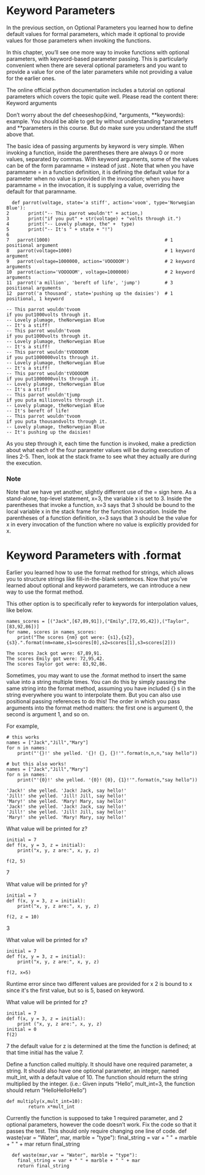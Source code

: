 # Keyword Parameters

In the previous section, on Optional Parameters you learned how to define default values for formal parameters, which made it optional to provide values for those parameters when invoking the functions.

In this chapter, you’ll see one more way to invoke functions with optional parameters, with keyword-based parameter passing. This is particularly convenient when there are several optional parameters and you want to provide a value for one of the later parameters while not providing a value for the earlier ones.

The online official python documentation includes a tutorial on optional parameters which covers the topic quite well. Please read the content there: Keyword arguments

Don’t worry about the def cheeseshop(kind, *arguments, **keywords): example. You should be able to get by without understanding *parameters and **parameters in this course. But do make sure you understand the stuff above that.

The basic idea of passing arguments by keyword is very simple. When invoking a function, inside the parentheses there are always 0 or more values, separated by commas. With keyword arguments, some of the values can be of the form paramname = <expr> instead of just <expr>. Note that when you have paramname = <expr> in a function definition, it is defining the default value for a parameter when no value is provided in the invocation; when you have paramname = <expr> in the invocation, it is supplying a value, overriding the default for that paramname.
  
```
  def parrot(voltage, state='a stiff', action='voom', type='Norwegian Blue'):
2	    print("-- This parrot wouldn't" + action,)
3	    print("if you put" + str(voltage) + "volts through it.")
4	    print("-- Lovely plumage, the" +  type)
5	    print("-- It's " + state + "!")
6	
7	parrot(1000)                                          # 1 positional argument
8	parrot(voltage=1000)                                  # 1 keyword argument
9	parrot(voltage=1000000, action='VOOOOOM')             # 2 keyword arguments
10	parrot(action='VOOOOOM', voltage=1000000)             # 2 keyword arguments
11	parrot('a million', 'bereft of life', 'jump')         # 3 positional arguments
12	parrot('a thousand', state='pushing up the daisies')  # 1 positional, 1 keyword

-- This parrot wouldn'tvoom
if you put1000volts through it.
-- Lovely plumage, theNorwegian Blue
-- It's a stiff!
-- This parrot wouldn'tvoom
if you put1000volts through it.
-- Lovely plumage, theNorwegian Blue
-- It's a stiff!
-- This parrot wouldn'tVOOOOOM
if you put1000000volts through it.
-- Lovely plumage, theNorwegian Blue
-- It's a stiff!
-- This parrot wouldn'tVOOOOOM
if you put1000000volts through it.
-- Lovely plumage, theNorwegian Blue
-- It's a stiff!
-- This parrot wouldn'tjump
if you puta millionvolts through it.
-- Lovely plumage, theNorwegian Blue
-- It's bereft of life!
-- This parrot wouldn'tvoom
if you puta thousandvolts through it.
-- Lovely plumage, theNorwegian Blue
-- It's pushing up the daisies!  
```
  
As you step through it, each time the function is invoked, make a prediction about what each of the four parameter values will be during execution of lines 2-5. Then, look at the stack frame to see what they actually are during the execution.

### Note
Note that we have yet another, slightly different use of the = sign here. As a stand-alone, top-level statement, x=3, the variable x is set to 3. Inside the parentheses that invoke a function, x=3 says that 3 should be bound to the local variable x in the stack frame for the function invocation. Inside the parentheses of a function definition, x=3 says that 3 should be the value for x in every invocation of the function where no value is explicitly provided for x.

# Keyword Parameters with .format

Earlier you learned how to use the format method for strings, which allows you to structure strings like fill-in-the-blank sentences. Now that you’ve learned about optional and keyword parameters, we can introduce a new way to use the format method.

This other option is to specifically refer to keywords for interpolation values, like below.
```  
names_scores = [("Jack",[67,89,91]),("Emily",[72,95,42]),("Taylor",[83,92,86])]
for name, scores in names_scores:
    print("The scores {nm} got were: {s1},{s2},{s3}.".format(nm=name,s1=scores[0],s2=scores[1],s3=scores[2]))

The scores Jack got were: 67,89,91.
The scores Emily got were: 72,95,42.
The scores Taylor got were: 83,92,86.
```
  
Sometimes, you may want to use the .format method to insert the same value into a string multiple times. You can do this by simply passing the same string into the format method, assuming you have included {} s in the string everywhere you want to interpolate them. But you can also use positional passing references to do this! The order in which you pass arguments into the format method matters: the first one is argument 0, the second is argument 1, and so on.

For example,
```
# this works
names = ["Jack","Jill","Mary"]
for n in names:
    print("'{}!' she yelled. '{}! {}, {}!'".format(n,n,n,"say hello"))

# but this also works!
names = ["Jack","Jill","Mary"]
for n in names:
    print("'{0}!' she yelled. '{0}! {0}, {1}!'".format(n,"say hello"))

'Jack!' she yelled. 'Jack! Jack, say hello!'
'Jill!' she yelled. 'Jill! Jill, say hello!'
'Mary!' she yelled. 'Mary! Mary, say hello!'
'Jack!' she yelled. 'Jack! Jack, say hello!'
'Jill!' she yelled. 'Jill! Jill, say hello!'
'Mary!' she yelled. 'Mary! Mary, say hello!'
```
  
What value will be printed for z?
```
initial = 7
def f(x, y = 3, z = initial):
    print("x, y, z are:", x, y, z)

f(2, 5)
```
7
  
What value will be printed for y?
```
initial = 7
def f(x, y = 3, z = initial):
    print("x, y, z are:", x, y, z)

f(2, z = 10)
```
3
  
What value will be printed for x?
```
initial = 7
def f(x, y = 3, z = initial):
    print("x, y, z are:", x, y, z)

f(2, x=5)
```
Runtime error since two different values are provided for x
2 is bound to x since it's the first value, but so is 5, based on keyword.
  


What value will be printed for z?
```
initial = 7
def f(x, y = 3, z = initial):
    print ("x, y, z are:", x, y, z)
initial = 0
f(2)
```
7
the default value for z is determined at the time the function is defined; at that time initial has the value 7.  
  
Define a function called multiply. It should have one required parameter, a string. It should also have one optional parameter, an integer, named mult_int, with a default value of 10. The function should return the string multiplied by the integer. (i.e.: Given inputs “Hello”, mult_int=3, the function should return “HelloHelloHello”)
  
```
def multiply(x,mult_int=10):
        return x*mult_int
```
  
Currently the function is supposed to take 1 required parameter, and 2 optional parameters, however the code doesn’t work. Fix the code so that it passes the test. This should only require changing one line of code.
  def waste(var = "Water", mar, marble = "type"):
    final_string = var + " " + marble + " " + mar
    return final_string
```
  def waste(mar,var = "Water", marble = "type"):
    final_string = var + " " + marble + " " + mar
    return final_string
```
